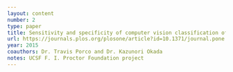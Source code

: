 ```yaml
---
layout: content
number: 2
type: paper
title: Sensitivity and specificity of computer vision classification of eyelid photographs for programmatic trachoma assessment
url: https://journals.plos.org/plosone/article?id=10.1371/journal.pone.0210463
year: 2015
coauthors: Dr. Travis Porco and Dr. Kazunori Okada
notes: UCSF F. I. Proctor Foundation project  
---
```

